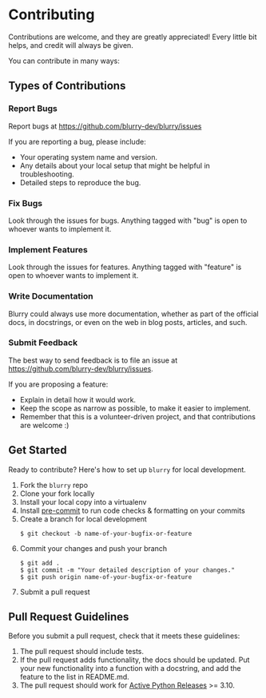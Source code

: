 # Contributing

Contributions are welcome, and they are greatly appreciated! Every little bit helps, and credit will always be given. 

You can contribute in many ways:

## Types of Contributions

### Report Bugs

Report bugs at <https://github.com/blurry-dev/blurry/issues>

If you are reporting a bug, please include:

* Your operating system name and version.
* Any details about your local setup that might be helpful in troubleshooting.
* Detailed steps to reproduce the bug.

### Fix Bugs

Look through the issues for bugs. Anything tagged with "bug" is open to whoever wants to implement it.

### Implement Features

Look through the issues for features. Anything tagged with "feature" is open to whoever wants to implement it.

### Write Documentation

Blurry could always use more documentation, whether as part of the  official docs, in docstrings, or even on the web in blog posts, articles, and such.

### Submit Feedback

The best way to send feedback is to file an issue at <https://github.com/blurry-dev/blurry/issues>.

If you are proposing a feature:

* Explain in detail how it would work.
* Keep the scope as narrow as possible, to make it easier to implement.
* Remember that this is a volunteer-driven project, and that contributions are welcome :)

## Get Started

Ready to contribute? Here's how to set up `blurry` for local development.

1. Fork the `blurry` repo
1. Clone your fork locally
1. Install your local copy into a virtualenv
1. Install [pre-commit](https://pre-commit.com/) to run code checks & formatting on your commits
1. Create a branch for local development
    ```shell
    $ git checkout -b name-of-your-bugfix-or-feature
    ```
1. Commit your changes and push your branch
    ```shell
    $ git add .
    $ git commit -m "Your detailed description of your changes."
    $ git push origin name-of-your-bugfix-or-feature
    ```
1. Submit a pull request

## Pull Request Guidelines

Before you submit a pull request, check that it meets these guidelines:

1. The pull request should include tests.
2. If the pull request adds functionality, the docs should be updated. Put your new functionality into a function with a docstring, and add the feature to the list in README.md.
3. The pull request should work for [Active Python Releases](https://www.python.org/downloads/) >= 3.10.
